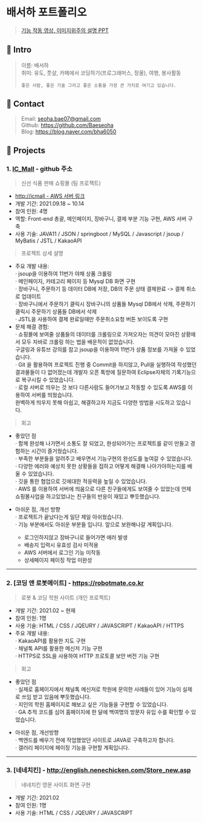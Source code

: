 # 배서하 포트폴리오
> [기능 작동 영상, 이미지위주의 설명 PPT](https://docs.google.com/presentation/d/1J9ulvn62EGtyRAE-XLZkV6Y2RU2fnBg8aDb-4TOJSLs/edit?usp=sharing)
## 📌 Intro
> 이름: 배서하 <br>
> 취미: 유도, 풋살, 카페에서 코딩하기(프로그래머스, 정올), 여행, 봉사활동
>```
>좋은 사람, 좋은 기술 그리고 좋은 소통을 가장 큰 가치로 여기고 있습니다.
>```

## 📌 Contact
> Email: seoha.bae07@gmail.com<br>
> Github: https://github.com/Baeseoha <br>
> Blog: https://blog.naver.com/bha6050

## 📌 Projects
### 1. [IC_Mall](https://github.com/RowenKim/ICTeam.git) - github 주소
> 신선 식품 판매 쇼핑몰 (팀 프로젝트)
* [http://icmall - AWS 서버 링크](http://15.164.244.62:8080/icmall/all/vegetable)
* 개발 기간: 2021.09.18 ~ 10.14
* 참여 인원: 4명
* 역할: Front-end 총괄, 메인페이지, 장바구니, 결제 부분 기능 구현, AWS 서버 구축
* 사용 기술: JAVA11 / JSON / springboot / MySQL / Javascript / jsoup / MyBatis / JSTL / KakaoAPI

> 프로젝트 상세 설명<br>
* 주요 개발 내용: <br>
· jsoup을 이용하여 11번가 야채 상품 크롤링 <br>
· 메인페이지, 카테고리 페이지 등 Mysql DB 화면 구현<br>
· 장바구니, 주문하기 등 데이터 DB에 저장, DB의 주문 상태 결제완료 -> 결제 취소로 업데이트<br>
· 장바구니에서 주문하기 클릭시 장바구니의 상품들 Mysql DB에서 삭제, 주문하기 클릭시 주문하기 상품들 DB에서 삭제<br>
· JSTL을 사용하여 결제 완료일때만 주문취소요청 버튼 보이도록 구현<br>
* 문제 해결 경험:<br>
· 쇼핑몰에 보여줄 상품들의 데이터를 크롤링으로 가져오자는 의견이 모아진 상황에서 모두 자바로 크롤링 하는 법을 배운적이 없었습니다. <br>
  구글링과 유튜브 강의를 참고 jsoup을 이용하여 11번가 상품 정보를 가져올 수 있었습니다.<br>
· Git 을 활용하여 프로젝트 진행 중 Commit을 하지않고, Pull을 실행하여 작성했던 결과물들이 다 없어졌는데 개발자 오픈 톡방에 질문하여 Eclipse자체의 기록기능으로 복구시킬 수 있었습니다.<br>
· 로컬 서버로 띄우는 것 보다 다른사람도 들어가보고 작동할 수 있도록 AWS를 이용하여 서버를 띄웠습니다. <br>
  완벽하게 띄우지 못해 아쉽고, 해결하고자 지금도 다양한 방법을 시도하고 있습니다.<br>

> 회고
* 좋았던 점<br>
· 함께 완성해 나가면서 소통도 잘 되었고, 완성되어가는 프로젝트를 같이 만들고 경험하는 시간이 즐거웠습니다.<br>
· 부족한 부분들을 알려주고 배우면서 기능구현의 완성도를 높여갈 수 있었습니다.<br>
· 다양한 에러와 예상치 못한 상황들을 접하고 어떻게 해결해 나아가야하는지를 배울 수 있었습니다. <br>
· 깃을 통한 협업으로 깃에대한 적응력을 높일 수 있었습니다.<br>
· AWS 를 이용하여 서버에 띄움으로 다른 친구들에게도 보여줄 수 있었는데 언제 쇼핑몰사업을 하고있었냐는 친구들의 반응이 재밌고 뿌듯했습니다.<br>

* 아쉬운 점, 개선 방향<br>
· 프로젝트가 끝났다는게 일단 제일 아쉬웠습니다.<br>
· 기능 부분에서도 아쉬운 부분들 입니다. 앞으로 보완해나갈 계획입니다.<br>
  * 로그인하지않고 장바구니로 들어가면 에러 발생
  * 배송지 입력시 유효성 검사 미적용
  * AWS 서버에서 로그인 기능 미작동
  * 상세페이지 페이징 작업 미완성
---

### 2. [코딩 앤 로봇메이트] - https://robotmate.co.kr
> 로봇 & 코딩 학원 사이트 (개인 프로젝트)
* 개발 기간: 2021.02 ~ 현재
* 참여 인원: 1명
* 사용 기술: HTML / CSS / JQEURY / JAVASCRIPT / KakaoAPI / HTTPS
* 주요 개발 내용: <br>
· KakaoAPI를 활용한 지도 구현 <br>
· 채널톡 API를 활용한 메신저 기능 구현<br>
· HTTPS로 SSL을 사용하여 HTTP 프로토콜 보안 버전 기능 구현<br>

> 회고
* 좋았던 점<br>
· 실제로 홈페이지에서 채널톡 메신저로 학원에 문의한 사례들이 있어 기능이 실제로 쓰임 받고 있음에 뿌듯했습니다.<br>
· 지인의 학원 홈페이지로 해보고 싶은 기능들을 구현할 수 있었습니다.<br>
· GA 추적 코드를 심어 홈페이지에 한 달에 백여명의 방문자 유입 수를 확인할 수 있었습니다.<br>

* 아쉬운 점, 개선방향<br>
· 백엔드를 배우기 전에 작업했었던 사이트로 JAVA로 구축하고자 합니다.<br>
· 갤러리 페이지에 페이징 기능을 구현할 계획입니다.<br>
---
### 3. [네네치킨] - http://english.nenechicken.com/Store_new.asp
> 네네치킨 영문 사이트 화면 구현
* 개발 기간: 2021.02
* 참여 인원: 1명
* 사용 기술: HTML / CSS / JQEURY / JAVASCRIPT 
